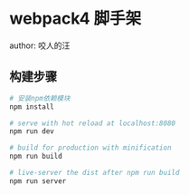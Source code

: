 # webpack4 脚手架

author: 咬人的汪

## 构建步骤

>

```bash
# 安装npm依赖模块
npm install

# serve with hot reload at localhost:8080
npm run dev

# build for production with minification
npm run build

# live-server the dist after npm run build
npm run server

```
